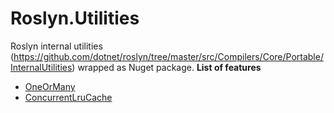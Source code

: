 # Roslyn.Utilities
Roslyn internal utilities (https://github.com/dotnet/roslyn/tree/master/src/Compilers/Core/Portable/InternalUtilities) wrapped as Nuget package.
**List of features**
* [OneOrMany](https://github.com/dotnet/roslyn/blob/master/src/Compilers/Core/Portable/InternalUtilities/OneOrMany.cs)
* [ConcurrentLruCache](https://github.com/dotnet/roslyn/blob/master/src/Compilers/Core/Portable/InternalUtilities/ConcurrentLruCache.cs)